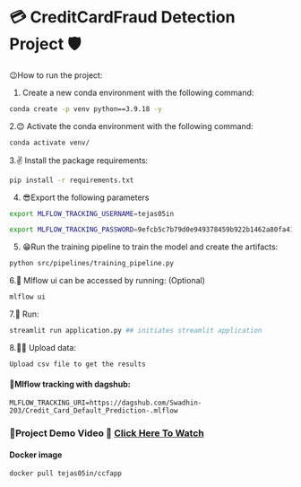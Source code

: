 # 💳 **CreditCardFraud Detection Project** 🛡️

😉How to run the project:
1. Create a new conda environment with the following command:

```bash
conda create -p venv python==3.9.18 -y
```

2.😊 Activate the conda environment with the following command:
```bash
conda activate venv/
```

3.✌️ Install the package requirements:
```bash
pip install -r requirements.txt
```
4. 😎Export the following parameters

```bash
export MLFLOW_TRACKING_USERNAME=tejas05in
```
```bash
export MLFLOW_TRACKING_PASSWORD=9efcb5c7b79d0e949378459b922b1462a80fa413
```

5. 😁Run the training pipeline to train the model and create the artifacts:
```bash
python src/pipelines/training_pipeline.py
```

6.🤗 Mlflow ui can be accessed by running: (Optional)
```bash
mlflow ui
```

7.🙌 Run:
```bash
streamlit run application.py ## initiates streamlit application
```

8.🤩🥳 Upload data:
```
Upload csv file to get the results
```

#### 🌟Mlflow tracking with dagshub:

```angular2html
MLFLOW_TRACKING_URI=https://dagshub.com/Swadhin-203/Credit_Card_Default_Prediction-.mlflow
```
### 🚀Project Demo Video 🎥 [Click Here To Watch](https://www.youtube.com/watch?v=SAAXYqVyyDg)



#### Docker image
```docker
docker pull tejas05in/ccfapp
```
